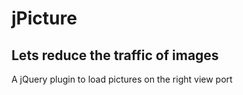 # jPicture
## Lets reduce the traffic of images
A jQuery plugin to load pictures on the right view port

